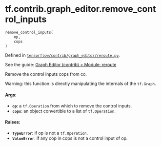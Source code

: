 <div itemscope itemtype="http://developers.google.com/ReferenceObject">
<meta itemprop="name" content="tf.contrib.graph_editor.remove_control_inputs" />
</div>

# tf.contrib.graph_editor.remove_control_inputs

``` python
remove_control_inputs(
    op,
    cops
)
```



Defined in [`tensorflow/contrib/graph_editor/reroute.py`](https://www.tensorflow.org/code/tensorflow/contrib/graph_editor/reroute.py).

See the guide: [Graph Editor (contrib) > Module: reroute](../../../../../api_guides/python/contrib.graph_editor.md#Module_reroute)

Remove the control inputs cops from co.

Warning: this function is directly manipulating the internals of the
`tf.Graph`.

#### Args:

* <b>`op`</b>: a `tf.Operation` from which to remove the control inputs.
* <b>`cops`</b>: an object convertible to a list of `tf.Operation`.

#### Raises:

* <b>`TypeError`</b>: if op is not a `tf.Operation`.
* <b>`ValueError`</b>: if any cop in cops is not a control input of op.